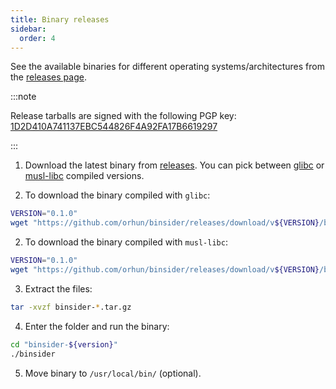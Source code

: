 ```yaml
---
title: Binary releases
sidebar:
  order: 4
---
```


See the available binaries for different operating systems/architectures from the [releases page](https://github.com/orhun/binsider/releases).

:::note

Release tarballs are signed with the following PGP key: [1D2D410A741137EBC544826F4A92FA17B6619297](https://keyserver.ubuntu.com/pks/lookup?search=0x4A92FA17B6619297&op=vindex)

:::

1. Download the latest binary from [releases](https://github.com/orhun/binsider/releases). You can pick between [glibc](https://en.wikipedia.org/wiki/Glibc) or [musl-libc](https://musl.libc.org/) compiled versions.

2. To download the binary compiled with `glibc`:

```bash
VERSION="0.1.0"
wget "https://github.com/orhun/binsider/releases/download/v${VERSION}/binsider-${VERSION}-x86_64-unknown-linux-gnu.tar.gz"
```

2. To download the binary compiled with `musl-libc`:

```bash
VERSION="0.1.0"
wget "https://github.com/orhun/binsider/releases/download/v${VERSION}/binsider-${VERSION}-x86_64-unknown-linux-musl.tar.gz"
```

3. Extract the files:

```bash
tar -xvzf binsider-*.tar.gz
```

4. Enter the folder and run the binary:

```bash
cd "binsider-${version}"
./binsider
```

5. Move binary to `/usr/local/bin/` (optional).
